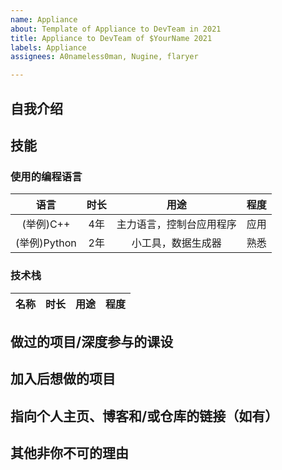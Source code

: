 ```yaml
---
name: Appliance
about: Template of Appliance to DevTeam in 2021
title: Appliance to DevTeam of $YourName 2021
labels: Appliance
assignees: A0nameless0man, Nugine, flaryer

---
```


<!--仅供参考，可以写更加有特色的申请书-->
## 自我介绍
<!--姓名，专业，年纪，优缺点，爱好等等-->

## 技能

### 使用的编程语言

|语言|时长|用途|程度|
|:-:|:-:|:-:|:-:|
|(举例)C++|4年|主力语言，控制台应用程序|应用|
|(举例)Python|2年|小工具，数据生成器|熟悉|
<!--程度请在 了解/熟悉/应用/熟练/精通/大师 中选择-->

### 技术栈

<!--任何你使用/学习过的软件，技术等，比如 CentOS、Ubuntu、宝塔、lnmp、mysql、redis、nginx、Apache、iptables、Vue、React、cgroup、linux c api、AI 等等-->
|名称|时长|用途|程度|
|:-:|:-:|:-:|:-:|

## 做过的项目/深度参与的课设

## 加入后想做的项目
<!--维护前端、后端、评测系统 / 想要开发一个新系统、新模块、新功能 / 未来期望-->

## 指向个人主页、博客和/或仓库的链接（如有）

## 其他非你不可的理由
